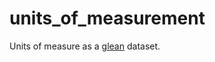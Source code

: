 units_of_measurement
====================

Units of measure as a [glean](https://github.com/glean/glean) dataset.
